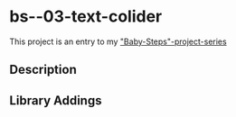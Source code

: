 # bs--03-text-colider

This project is an entry to my ["Baby-Steps"-project-series](https://www.game-object.de/projects)

## Description


## Library Addings


